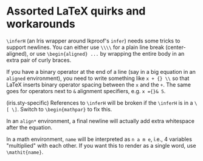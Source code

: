 # Assorted LaTeX quirks and workarounds

`\inferH` (an Iris wrapper around lkproof's `infer`) needs some tricks to
support newlines. You can either use `\\\\` for a plain line break
(center-aligned), or use `\begin{aligned} ...` by wrapping the entire body in
an extra pair of curly braces.

If you have a binary operator at the end of a line (say in a big equation in an
`aligned` environment), you need to write something like `x + {} \\` so
that LaTeX inserts binary operator spacing between the `x` and the `+`.
The same goes for operators next to `&` alignment specifiers, e.g.
`x ={}& 5`.

(iris.sty-specific) References to `\inferH` will be broken if the `\inferH` is
in a `\[ \]`. Switch to `\begin{mathpar}` to fix this.

In an `align*` environment, a final newline will actually add extra whitespace
after the equation.

In a math environment, `name` will be interpreted as `n a m e`, i.e., 4
variables "multiplied" with each other. If you want this to render as a single
word, use `\mathit{name}`.
